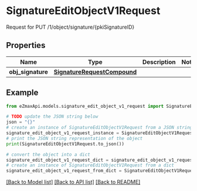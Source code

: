 # SignatureEditObjectV1Request

Request for PUT /1/object/signature/{pkiSignatureID}

## Properties

Name | Type | Description | Notes
------------ | ------------- | ------------- | -------------
**obj_signature** | [**SignatureRequestCompound**](SignatureRequestCompound.md) |  | 

## Example

```python
from eZmaxApi.models.signature_edit_object_v1_request import SignatureEditObjectV1Request

# TODO update the JSON string below
json = "{}"
# create an instance of SignatureEditObjectV1Request from a JSON string
signature_edit_object_v1_request_instance = SignatureEditObjectV1Request.from_json(json)
# print the JSON string representation of the object
print(SignatureEditObjectV1Request.to_json())

# convert the object into a dict
signature_edit_object_v1_request_dict = signature_edit_object_v1_request_instance.to_dict()
# create an instance of SignatureEditObjectV1Request from a dict
signature_edit_object_v1_request_from_dict = SignatureEditObjectV1Request.from_dict(signature_edit_object_v1_request_dict)
```
[[Back to Model list]](../README.md#documentation-for-models) [[Back to API list]](../README.md#documentation-for-api-endpoints) [[Back to README]](../README.md)


